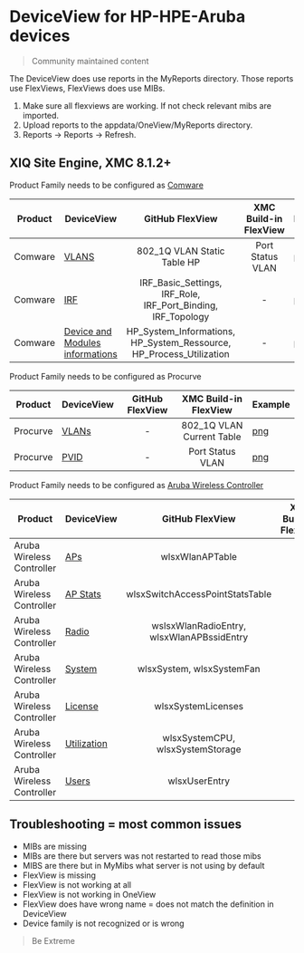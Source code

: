 # DeviceView for HP-HPE-Aruba devices
>Community maintained content

The DeviceView does use reports in the MyReports directory. Those reports use FlexViews, FlexViews does use MIBs.

1. Make sure all flexviews are working. If not check relevant mibs are imported.
2. Upload reports to the appdata/OneView/MyReports directory.
3. Reports -> Reports -> Refresh.

## XIQ Site Engine, XMC 8.1.2+

Product Family needs to be configured as [Comware](sample/VendorProfile-Comware.png?raw=true)


| Product | DeviceView   | GitHub FlexView   | XMC Build-in FlexView | Example   |
| ------- | ------------ |:----------:|:----------------:| --------- |
| Comware |[VLANS](xml/DeviceViewHH3CVlan.xml?raw=true)|802_1Q VLAN Static Table HP| Port Status VLAN |[png](sample/VLAN.png?raw=true)|
| Comware |[IRF](xml/DeviceViewHH3CIRF.xml?raw=true)|IRF_Basic_Settings, IRF_Role, IRF_Port_Binding, IRF_Topology| - |[png](sample/IRF.png?raw=true)|
| Comware |[Device and Modules informations](xml/DeviceViewHH3CHardware.xml?raw=true)|HP_System_Informations, HP_System_Ressource, HP_Process_Utilization| - |[png](sample/Modules.png?raw=true)|


Product Family needs to be configured as Procurve


| Product | DeviceView   | GitHub FlexView   | XMC Build-in FlexView | Example   |
| ------- | ------------ |:----------:|:----------------:| --------- |
| Procurve |[VLANs](xml/DeviceViewProcurveVlans.xml?raw=true)| - |802_1Q VLAN Current Table|[png](sample/DeviceViewProcurveVlans.png?raw=true)|
| Procurve |[PVID](xml/DeviceViewProcurvePVID.xml?raw=true)| - |Port Status VLAN|[png](sample/DeviceViewProcurvePVID.png?raw=true)|


Product Family needs to be configured as [Aruba Wireless Controller](sample/VendorProfile-WLC.png?raw=true)

| Product | DeviceView   | GitHub FlexView   | XMC Build-in FlexView | Example   |
| ------- | ------------ |:----------:|:----------------:| --------- |
| Aruba Wireless Controller |[APs](xml/DeviceViewArubaAPs.xml?raw=true)|wlsxWlanAPTable| - |[png](sample/DeviceViewArubaAPs.png?raw=true)|
| Aruba Wireless Controller |[AP Stats](xml/DeviceViewArubaAPStats.xml?raw=true)|wlsxSwitchAccessPointStatsTable| - | - |
| Aruba Wireless Controller |[Radio](xml/DeviceViewArubaRadios.xml?raw=true)|wslsxWlanRadioEntry, wlsxWlanAPBssidEntry| - | - |
| Aruba Wireless Controller |[System](xml/DeviceViewArubaSystem.xml?raw=true)|wlsxSystem, wlsxSystemFan| - |[png](sample/DeviceViewArubaSystem.png?raw=true)|
| Aruba Wireless Controller |[License](xml/DeviceViewArubaSystemLicense.xml?raw=true)|wlsxSystemLicenses| - |[png](sample/DeviceViewArubaSystemLicense.png?raw=true)|
| Aruba Wireless Controller |[Utilization](xml/DeviceViewArubaSystemUtil.xml?raw=true)|wlsxSystemCPU, wlsxSystemStorage| - |[png](sample/DeviceViewArubaSystemUtil.png?raw=true)|
| Aruba Wireless Controller |[Users](xml/DeviceViewArubaUsers.xml?raw=true)|wlsxUserEntry| - | - |


## Troubleshooting = most common issues
* MIBs are missing
* MIBs are there but servers was not restarted to read those mibs
* MIBS are there but in MyMibs what server is not using by default
* FlexView is missing
* FlexView is not working at all
* FlexView is not working in OneView 
* FlexView does have wrong name = does not match the definition in DeviceView
* Device family is not recognized or is wrong

>Be Extreme
